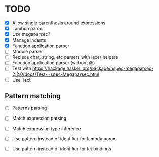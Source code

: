 # TODO
  - [X] Allow single parenthesis around expressions
  - [X] Lambda parser
  - [X] Use megaparsec?
  - [X] Manage indents
  - [X] Function application parser
  - [ ] Module parser
  - [ ] Replace char, string, etc parsers with lexer helpers
  - [ ] Function application parser (without @)
  - [ ] Test with https://hackage.haskell.org/package/hspec-megaparsec-2.2.0/docs/Test-Hspec-Megaparsec.html
  - [ ] Use Text

## Pattern matching
  - [ ] Patterns parsing
  - [ ] Match expression parsing
  - [ ] Match expression type inference
  - [ ] Use pattern instead of identifier for lambda param
  - [ ] Use pattern instead of identifier for let bindings

